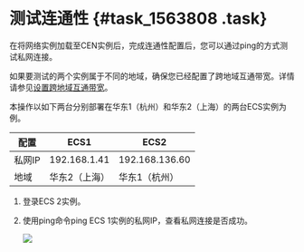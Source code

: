 # 测试连通性 {#task_1563808 .task}

在将网络实例加载至CEN实例后，完成连通性配置后，您可以通过ping的方式测试私网连接。

如果要测试的两个实例属于不同的地域，确保您已经配置了跨地域互通带宽。详情请参见[设置跨地域互通带宽](cn.zh-CN/快速入门/设置跨地域互通带宽.md#)。

本操作以如下两台分别部署在华东1（杭州）和华东2（上海）的两台ECS实例为例。

|配置|ECS1|ECS2|
|--|----|----|
|私网IP|192.168.1.41|192.168.136.60|
|地域|华东2（上海）|华东1（杭州）|

1.  登录ECS 2实例。
2.  使用ping命令ping ECS 1实例的私网IP，查看私网连接是否成功。 

    ![](http://static-aliyun-doc.oss-cn-hangzhou.aliyuncs.com/assets/img/1240739/156638379354541_zh-CN.png)


